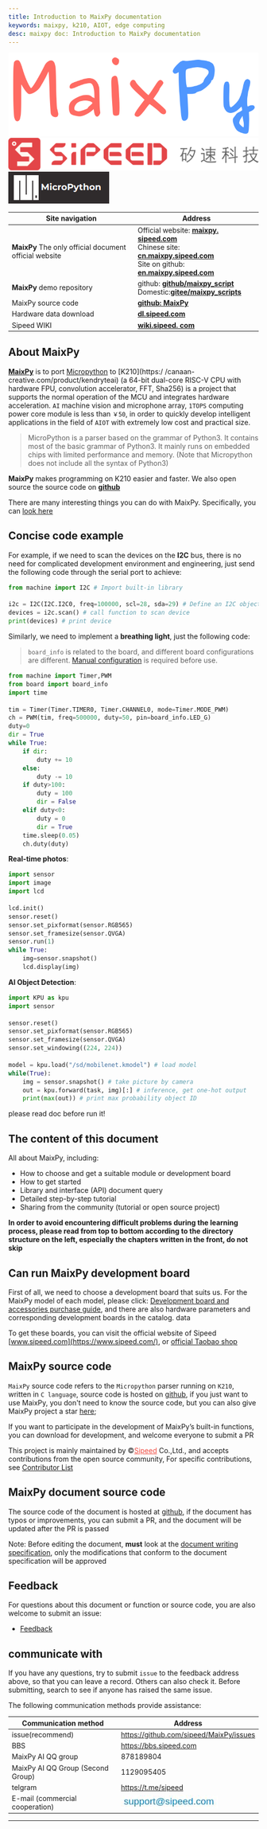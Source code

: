 ```yaml
---
title: Introduction to MaixPy documentation
keywords: maixpy, k210, AIOT, edge computing
desc: maixpy ​​doc: Introduction to MaixPy documentation
---
```



<div class="title_pic">
    <div class="logo_maixpy">
    <img src="../assets/maixpy/maixpy.png" alt="maixpy ​​logo">
    </div>
    <span class="logo_sipeed">
    <img src="../assets/sipeed/sipeed_logo_4.svg" alt="sipeed logo">
    </span>
    <span class="logo_mpy">
    <img src="../assets/maixpy/micropython.png" alt="micropython logo">
    </span>
    <br/>
</div>


<table role="table" class="center_table">
    <thead>
        <tr>
            <th>Site navigation</th>
            <th>Address</th>
        </tr>
    </thead>
    <tbody>
        <tr>
            <td><strong>MaixPy</strong> The only official document official website</td>
            <td><span class="limit_width">Official website:</span> <span class=""><a href="https://maixpy.sipeed.com" rel="nofollow"><strong>maixpy. sipeed.com</strong></a></span><br><span class="limit_width">Chinese site: </span><span class=""><a href="https://cn.maixpy.sipeed.com" rel="nofollow"><strong>cn.maixpy.sipeed.com</strong></a></span>
            <br><span class="limit_width">Site on github: </span><span class=""><a href="https://en.maixpy.sipeed.com" rel="nofollow"><strong>en.maixpy.sipeed.com</strong></a></span>
            </td>
        </tr>
        <tr>
            <td><strong>MaixPy</strong> demo repository</td>
            <td><span class="limit_width">github:</span> <span class=""><a href="https://github.com/sipeed/MaixPy_scripts"><strong>github/maixpy_script </strong></a></span> <br><span class="limit_width">Domestic:</span><span class=""><a href="https://gitee.com/Sipeed/maixpy_scripts "rel="nofollow"><strong>gitee/maixpy_scripts</strong></a></span></td>
        </tr>
        <tr>
            <td>MaixPy source code</td>
            <td><span class="limit_width"></span><span class=""><a href="https://github.com/sipeed/MaixPy"><strong>github: MaixPy</strong> </a></span></td>
        </tr>
        <tr>
            <td>Hardware data download</td>
            <td><span class="limit_width"></span><span class=""><a href="http://dl.sipeed.com/MAIX/HDK" rel="nofollow"><strong> dl.sipeed.com</strong></a></span></td>
        </tr>
        <tr>
            <td>Sipeed WIKI</td>
            <td><span class="limit_width"></span><span class=""><a href="https://wiki.sipeed.com" rel="nofollow"><strong>wiki.sipeed. com</strong></a></span></td>
        </tr>
    </tbody>
</table>





## About MaixPy


[**MaixPy**](https://maixpy.sipeed.com/zh/maixpy.sipeed.com) is to port [Micropython](http://micropython.org/) to [K210](https:/ /canaan-creative.com/product/kendryteai) (a 64-bit dual-core RISC-V CPU with hardware FPU, convolution accelerator, FFT, Sha256) is a project that supports the normal operation of the MCU and integrates hardware acceleration. `AI` machine vision and microphone array, `1TOPS` computing power core module is less than `￥50`, in order to quickly develop intelligent applications in the field of `AIOT` with extremely low cost and practical size.

> MicroPython is a parser based on the grammar of Python3. It contains most of the basic grammar of Python3. It mainly runs on embedded chips with limited performance and memory. (Note that Micropython does not include all the syntax of Python3)



**MaixPy** makes programming on K210 easier and faster. We also open source the source code on [**github**](https://github.com/sipeed/MaixPy)

There are many interesting things you can do with MaixPy. Specifically, you can <a href= "what_maix_do.html" target="_blank">look here</a>

## Concise code example

For example, if we need to scan the devices on the **I2C** bus, there is no need for complicated development environment and engineering, just send the following code through the serial port to achieve:

```python
from machine import I2C # Import built-in library

i2c = I2C(I2C.I2C0, freq=100000, scl=28, sda=29) # Define an I2C object, use I2C0, frequency 100kHz, SCL pin is IO28, SDA pin is IO29
devices = i2c.scan() # call function to scan device
print(devices) # print device
```

Similarly, we need to implement a **breathing light**, just the following code:

> `board_info` is related to the board, and different board configurations are different. [Manual configuration](api_reference/builtin_py/board_info.md) is required before use.

```python
from machine import Timer,PWM
from board import board_info
import time

tim = Timer(Timer.TIMER0, Timer.CHANNEL0, mode=Timer.MODE_PWM)
ch = PWM(tim, freq=500000, duty=50, pin=board_info.LED_G)
duty=0
dir = True
while True:
    if dir:
        duty += 10
    else:
        duty -= 10
    if duty>100:
        duty = 100
        dir = False
    elif duty<0:
        duty = 0
        dir = True
    time.sleep(0.05)
    ch.duty(duty)
```

**Real-time photos**:

```python
import sensor
import image
import lcd

lcd.init()
sensor.reset()
sensor.set_pixformat(sensor.RGB565)
sensor.set_framesize(sensor.QVGA)
sensor.run(1)
while True:
    img=sensor.snapshot()
    lcd.display(img)
```

**AI Object Detection**:

```python
import KPU as kpu
import sensor

sensor.reset()
sensor.set_pixformat(sensor.RGB565)
sensor.set_framesize(sensor.QVGA)
sensor.set_windowing((224, 224))

model = kpu.load("/sd/mobilenet.kmodel") # load model
while(True):
    img = sensor.snapshot() # take picture by camera
    out = kpu.forward(task, img)[:] # inference, get one-hot output
    print(max(out)) # print max probability object ID
```
please read doc before run it!

## The content of this document

All about MaixPy, including:
* How to choose and get a suitable module or development board
* How to get started
* Library and interface (API) document query
* Detailed step-by-step tutorial
* Sharing from the community (tutorial or open source project)

**In order to avoid encountering difficult problems during the learning process, please read from top to bottom according to the directory structure on the left, especially the chapters written in the front, do not skip**


## Can run MaixPy development board

First of all, we need to choose a development board that suits us. For the MaixPy model of each model, please click: [Development board and accessories purchase guide](./develop_kit_board/get_hardware.md), and there are also hardware parameters and corresponding development boards in the catalog. data

To get these boards, you can visit the official website of Sipeed [www.sipeed.com](https://www.sipeed.com/), or [official Taobao shop](https://sipeed.taobao.com/ )
## MaixPy source code

`MaixPy` source code refers to the `Micropython` parser running on `K210`, written in `C language`, source code is hosted on [github](https://github.com/sipeed/MaixPy), if you just want to use MaixPy, you don't need to know the source code, but you can also give MaixPy project a star [here](https://github.com/sipeed/MaixPy);

If you want to participate in the development of MaixPy’s built-in functions, you can download for development, and welcome everyone to submit a PR


This project is mainly maintained by &copy;<a href="https://www.sipeed.com" style="color: #f14c42">Sipeed</a> Co.,Ltd., and accepts contributions from the open source community, For specific contributions, see [Contributor List](https://github.com/sipeed/MaixPy/graphs/contributors)

## MaixPy document source code


The source code of the document is hosted at [github](https://github.com/sipeed/MaixPy_DOC), if the document has typos or improvements, you can submit a PR, and the document will be updated after the PR is passed

Note: Before editing the document, **must** look at the [document writing specification](contribute/doc_convention.md), only the modifications that conform to the document specification will be approved



## Feedback

For questions about this document or function or source code, you are also welcome to submit an issue:

* [Feedback](https://github.com/sipeed/MaixPy/issues)


## communicate with

If you have any questions, try to submit `issue` to the feedback address above, so that you can leave a record. Others can also check it. Before submitting, search to see if anyone has raised the same issue.

The following communication methods provide assistance:

<table role="table">
    <thead>
        <tr>
            <th>Communication method</th>
            <th>Address</th>
        </tr>
    </thead>
    <tbody>
        <tr>
            <td>issue(recommend)</td>
            <td><a href="https://github.com/sipeed/MaixPy/issues">https://github.com/sipeed/MaixPy/issues</a></td>
        </tr>
        <tr>
            <td>BBS</td>
            <td><a href="https://bbs.sipeed.com" rel="nofollow">https://bbs.sipeed.com</a></td>
        </tr>
        <tr>
            <td>MaixPy AI QQ group</td>
            <td>878189804</td>
        </tr>
        <tr>
            <td>MaixPy AI QQ Group (Second Group)</td>
            <td>1129095405</td>
        </tr>
        <tr>
            <td>telgram</td>
            <td><a href="https://t.me/sipeed" rel="nofollow">https://t.me/sipeed</a></td>
        </tr>
        <tr>
            <td>E-mail (commercial cooperation)</td>
            <td><a target="_blank" rel="noopener noreferrer" href="../assets/sipeed/support_email.jpg"><img src="../assets/sipeed/support_email.jpg" alt=" email" style="max-width:100%;"></a></td>
        </tr>
    </tbody>
</table>



------------
